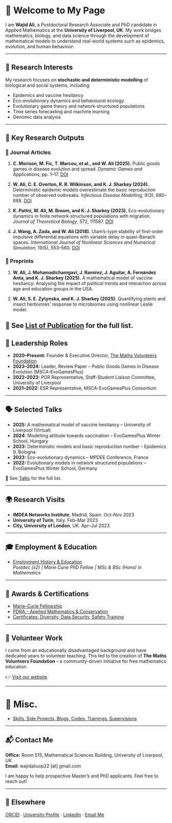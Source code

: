 # 👋 Welcome to My Page

I am **Wajid Ali**, a Postdoctoral Research Associate and PhD candidate in Applied Mathematics at the **University of Liverpool, UK**. My work bridges mathematics, biology, and data science through the development of mathematical models to understand real-world systems such as epidemics, evolution, and human behaviour.

---

## 🔬 Research Interests

My research focuses on **stochastic and deterministic modelling** of biological and social systems, including:

- Epidemics and vaccine hesitancy
- Eco-evolutionary dynamics and behavioural ecology
- Evolutionary game theory and network-structured populations
- Time series forecasting and machine learning
- Genomic data analysis

---

## 📄 Key Research Outputs

### 🧪 Journal Articles

1. **C. Morison, M. Fic, T. Marcou, et al., and W. Ali (2025).** Public goods games in disease evolution and spread. *Dynamic Games and Applications*, pp. 1–17. [DOI](https://doi.org/10.1007/s13235-025-00619-5)

2. **W. Ali, C. E. Overton, R. R. Wilkinson, and K. J. Sharkey (2024).** Deterministic epidemic models overestimate the basic reproduction number of observed outbreaks. *Infectious Disease Modelling*, 9(3), 680–688. [DOI](https://doi.org/10.1016/j.idm.2024.02.007)

3. **K. Pattni, W. Ali, M. Broom, and K. J. Sharkey (2023).** Eco-evolutionary dynamics in finite network-structured populations with migration. *Journal of Theoretical Biology*, 572, 111587. [DOI](https://doi.org/10.1016/j.jtbi.2023.111587)

4. **J. Wang, A. Zada, and W. Ali (2018).** Ulam’s-type stability of first-order impulsive differential equations with variable delay in quasi–Banach spaces. *International Journal of Nonlinear Sciences and Numerical Simulation*, 19(5), 553–560. [DOI](https://doi.org/10.1515/ijnsns-2017-0245)


### 📘 Preprints

1. **W. Ali, J. Mohamadichamgavi, J. Ramirez, J. Aguilar, A. Fernández Anta, and K. J. Sharkey (2025).** A mathematical model of vaccine hesitancy: Analysing the impact of political trends and interaction across age and education groups in the USA.

2. **W. Ali, S. E. Zytynska, and K. J. Sharkey (2025).** Quantifying plants and insect herbivores’ response to microbiomes using nonlinear Leslie model.

📍 See [List of Publication](publication.md) for the full list.
---

## 🧠 Leadership Roles

- **2020–Present:** Founder & Executive Director, [The Maths Volunteers Foundation](https://sites.google.com/view/mathsvolunteers/home)
- **2023–2024:** Leader, Review Paper – Public Goods Games in Disease Evolution (MSCA-EvoGamesPlus)
- **2022–2023:** PGR Representative, Staff-Student Liaison Committee, University of Liverpool
- **2021–2022:** ESR Representative, MSCA-EvoGamesPlus Consortium

---

## 🗣️ Selected Talks

- **2025:** A mathematical model of vaccine hesitancy – University of Liverpool (Virtual)
- **2024:** Modelling attitude towards vaccination – EvoGamesPlus Winter School, Hungary
- **2023:** Deterministic models and basic reproduction number – Epidemics 9, Bologna
- **2023:** Eco-evolutionary dynamics – MPDEE Conference, France
- **2022:** Evolutionary models in network structured populations – EvoGamesPlus Winter School, Germany

📍 See [Talks](talks.md) for the full list.

---

## 🌍 Research Visits

- **IMDEA Networks Institute**, Madrid, Spain. Oct–Nov 2023  
- **University of Turin**, Italy. Feb–Mar 2023  
- **City, University of London**, UK. Apr–Jul 2023  

---


## 🎓 Employment & Education

- [Employment History & Education](employment_education.md)  
  _Postdoc (x2) | Marie Curie PhD Fellow | MSc & BSc (Hons) in Mathematics_

---

## 🏅 Awards & Certifications

- [Marie–Curie Fellowship](awards_certificates.md)  
- [PDRA – Applied Mathematics & Conservation](awards_certificates.md)  
- [Certificates: Diversity, Data Security, Safety Training](awards_certificates.md)

---


## 🤝 Volunteer Work

I come from an educationally disadvantaged background and have dedicated years to volunteer teaching. This led to the creation of **The Maths Volunteers Foundation** – a community-driven initiative for free mathematics education.

👉 [Visit our website](https://sites.google.com/view/mathsvolunteers/home)

---

# 📌 Misc.

- [Skills, Side Projects, Blogs, Codes, Trainings, Supervisions](misc.md)

---

## 📬 Contact Me

**Office:** Room 515, Mathematical Sciences Building, University of Liverpool, UK  
**Email:** wajidaliuop22 [at] gmail.com  

I am happy to help prospective Master’s and PhD applicants. Feel free to reach out!

---

## 🔗 Elsewhere

[ORCID](https://orcid.org/0000-0001-5533-1315) · [University Profile](https://www.liverpool.ac.uk/people/wajid-ali) · [LinkedIn](https://www.linkedin.com/in/wajidaliuop22/) · [Email Me](mailto:wajidaliuop22@gmail.com)
